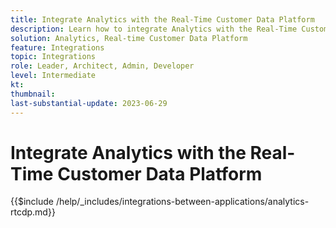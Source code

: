 ```yaml
---
title: Integrate Analytics with the Real-Time Customer Data Platform
description: Learn how to integrate Analytics with the Real-Time Customer Data Platform. 
solution: Analytics, Real-time Customer Data Platform
feature: Integrations
topic: Integrations
role: Leader, Architect, Admin, Developer
level: Intermediate
kt:
thumbnail:
last-substantial-update: 2023-06-29
---
```


# Integrate Analytics with the Real-Time Customer Data Platform

{{$include /help/_includes/integrations-between-applications/analytics-rtcdp.md}}
